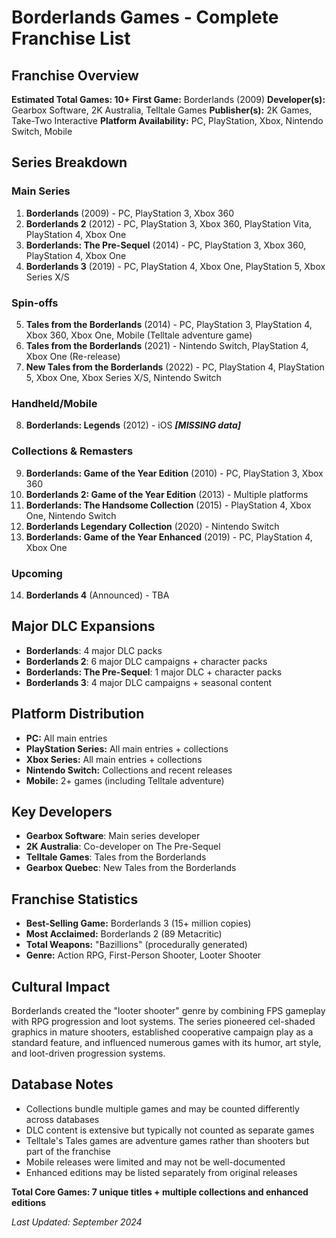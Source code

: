 # Borderlands Games - Complete Franchise List

## Franchise Overview
**Estimated Total Games: 10+**
**First Game:** Borderlands (2009)
**Developer(s):** Gearbox Software, 2K Australia, Telltale Games
**Publisher(s):** 2K Games, Take-Two Interactive
**Platform Availability:** PC, PlayStation, Xbox, Nintendo Switch, Mobile

## Series Breakdown

### Main Series
1. **Borderlands** (2009) - PC, PlayStation 3, Xbox 360
2. **Borderlands 2** (2012) - PC, PlayStation 3, Xbox 360, PlayStation Vita, PlayStation 4, Xbox One
3. **Borderlands: The Pre-Sequel** (2014) - PC, PlayStation 3, Xbox 360, PlayStation 4, Xbox One
4. **Borderlands 3** (2019) - PC, PlayStation 4, Xbox One, PlayStation 5, Xbox Series X/S

### Spin-offs
5. **Tales from the Borderlands** (2014) - PC, PlayStation 3, PlayStation 4, Xbox 360, Xbox One, Mobile (Telltale adventure game)
6. **Tales from the Borderlands** (2021) - Nintendo Switch, PlayStation 4, Xbox One (Re-release)
7. **New Tales from the Borderlands** (2022) - PC, PlayStation 4, PlayStation 5, Xbox One, Xbox Series X/S, Nintendo Switch

### Handheld/Mobile
8. **Borderlands: Legends** (2012) - iOS ***[MISSING data]***

### Collections & Remasters
9. **Borderlands: Game of the Year Edition** (2010) - PC, PlayStation 3, Xbox 360
10. **Borderlands 2: Game of the Year Edition** (2013) - Multiple platforms
11. **Borderlands: The Handsome Collection** (2015) - PlayStation 4, Xbox One, Nintendo Switch
12. **Borderlands Legendary Collection** (2020) - Nintendo Switch
13. **Borderlands: Game of the Year Enhanced** (2019) - PC, PlayStation 4, Xbox One

### Upcoming
14. **Borderlands 4** (Announced) - TBA

## Major DLC Expansions
- **Borderlands**: 4 major DLC packs
- **Borderlands 2**: 6 major DLC campaigns + character packs
- **Borderlands: The Pre-Sequel**: 1 major DLC + character packs
- **Borderlands 3**: 4 major DLC campaigns + seasonal content

## Platform Distribution
- **PC:** All main entries
- **PlayStation Series:** All main entries + collections
- **Xbox Series:** All main entries + collections
- **Nintendo Switch:** Collections and recent releases
- **Mobile:** 2+ games (including Telltale adventure)

## Key Developers
- **Gearbox Software**: Main series developer
- **2K Australia**: Co-developer on The Pre-Sequel
- **Telltale Games**: Tales from the Borderlands
- **Gearbox Quebec**: New Tales from the Borderlands

## Franchise Statistics
- **Best-Selling Game:** Borderlands 3 (15+ million copies)
- **Most Acclaimed:** Borderlands 2 (89 Metacritic)
- **Total Weapons:** "Bazillions" (procedurally generated)
- **Genre:** Action RPG, First-Person Shooter, Looter Shooter

## Cultural Impact
Borderlands created the "looter shooter" genre by combining FPS gameplay with RPG progression and loot systems. The series pioneered cel-shaded graphics in mature shooters, established cooperative campaign play as a standard feature, and influenced numerous games with its humor, art style, and loot-driven progression systems.

## Database Notes
- Collections bundle multiple games and may be counted differently across databases
- DLC content is extensive but typically not counted as separate games
- Telltale's Tales games are adventure games rather than shooters but part of the franchise
- Mobile releases were limited and may not be well-documented
- Enhanced editions may be listed separately from original releases

**Total Core Games: 7 unique titles + multiple collections and enhanced editions**

*Last Updated: September 2024*
